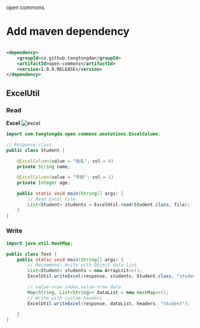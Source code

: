 open commons

# Add maven dependency

```xml

<dependency>
    <groupId>io.github.tangtongda</groupId>
    <artifactId>open-commons</artifactId>
    <version>1.0.0.RELEASE</version>
</dependency>
```

## ExcelUtil

### Read

**Excel**
![excel](https://img-blog.csdnimg.cn/7472094120ff4127895a8a08aa98fafb.png?x-oss-process=image/watermark,type_ZmFuZ3poZW5naGVpdGk,shadow_10,text_aHR0cHM6Ly9ibG9nLmNzZG4ubmV0L3FxXzM2Mjg5Mzc3,size_16,color_FFFFFF,t_70)
```java
import com.tangtongda.open.commons.anotations.ExcelColumn;

// Response class
public class Student {

    @ExcelColumn(value = "姓名", col = 0)
    private String name;

    @ExcelColumn(value = "年龄", col = 1)
    private Integer age;

    public static void main(String[] args) {
        // Read Excel File
        List<Student> students = ExcelUtil.read(Student.class, file);
    }
}
```

### Write

```java
import java.util.HashMap;

public class Test {
    public static void main(String[] args) {
        // Recommend: Write with Object data list
        List<Student> students = new ArrayLsit<>();
        ExcelUtil.writeExcel(response, students, Student.class, "student");

        // value->row index,value->row data
        Map<String, List<String>> dataList = new HashMap<>();
        // Write with custom headers
        ExcelUtil.writeExcel(response, dataList, headers, "student");

    }
}
```
